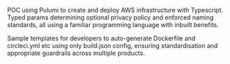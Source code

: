 POC using Pulumi to create and deploy AWS infrastructure with Typescript. Typed params determining optional privacy policy and enforced naming standards, all using a familiar programming language with inbuilt benefits.

Sample templates for developers to auto-generate Dockerfile and circleci.yml etc using only build.json config, ensuring standardisation and appropriate guardrails across multiple products.